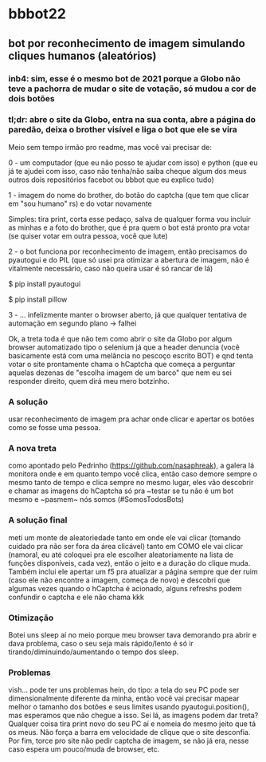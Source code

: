 # bbbot22
## bot por reconhecimento de imagem simulando cliques humanos (aleatórios)

### inb4: sim, esse é o mesmo bot de 2021 porque a Globo não teve a pachorra de mudar o site de votação, só mudou a cor de dois botões

### tl;dr: abre o site da Globo, entra na sua conta, abre a página do paredão, deixa o brother visível e liga o bot que ele se vira

Meio sem tempo irmão pro readme, mas você vai precisar de:

0 - um computador (que eu não posso te ajudar com isso) e python (que eu já te ajudei com isso, caso não tenha/não saiba cheque algum dos meus outros dois repositórios facebot ou bbbot que eu explico tudo)

1 - imagem do nome do brother, do botão do captcha (que tem que clicar em "sou humano" rs) e do votar novamente

Simples: tira print, corta esse pedaço, salva
de qualquer forma vou incluir as minhas e a foto do brother, que é pra quem o bot está pronto pra votar (se quiser votar em outra pessoa, você que lute)

2 - o bot funciona por reconhecimento de imagem, então precisamos do pyautogui e do PIL (que só usei pra otimizar a abertura de imagem, não é vitalmente necessário, caso não queira usar é só rancar de lá)

$ pip install pyautogui

$ pip install pillow

3 - ... infelizmente manter o browser aberto, já que qualquer tentativa de automação em segundo plano -> falhei

Ok, a treta toda é que não tem como abrir o site da Globo por algum browser automatizado tipo o selenium já que a header denuncia (você basicamente está com uma melância no pescoço escrito BOT) e qnd tenta votar o site prontamente chama o hCaptcha que começa a perguntar aquelas dezenas de "escolha imagem de um barco" que nem eu sei responder direito, quem dirá meu mero botzinho.

### A solução
usar reconhecimento de imagem pra achar onde clicar e apertar os botões como se fosse uma pessoa.

### A nova treta
como apontado pelo Pedrinho (https://github.com/nasaphreak), a galera lá monitora onde e em quanto tempo você clica, então caso demore sempre o mesmo tanto de tempo e clica sempre no mesmo lugar, eles vão descobrir e chamar as imagens do hCaptcha só pra ~testar se tu não é um bot mesmo e ~pasmem~ nós somos (#SomosTodosBots)

### A solução final
meti um monte de aleatoriedade tanto em onde ele vai clicar (tomando cuidado pra não ser fora da área clicável) tanto em COMO ele vai clicar (namoral, eu até coloquei pra ele escolher aleatoriamente na lista de funções disponíveis, cada vez), então o jeito e a duração do clique muda.  Também inclui ele apertar um f5 pra atualizar a página sempre que der ruim (caso ele não encontre a imagem, começa de novo) e descobri que algumas vezes quando o hCaptcha é acionado, alguns refreshs podem confundir o captcha e ele não chama kkk

### Otimização
Botei uns sleep aí no meio porque meu browser tava demorando pra abrir e dava problema, caso o seu seja mais rápido/lento é só ir tirando/diminuindo/aumentando o tempo dos sleep.

### Problemas
vish... pode ter uns problemas hein, do tipo: a tela do seu PC pode ser dimensionalmente diferente da minha, então você vai precisar mapear melhor o tamanho dos botões e seus limites usando pyautogui.position(), mas esperamos que não chegue a isso.
Sei lá, as imagens podem dar treta? Qualquer coisa tira print novo do seu PC aí e nomeia do mesmo jeito que tá os meus. Não força a barra em velocidade de clique que o site desconfia. Por fim, torce pro site não pedir captcha de imagem, se não já era, nesse caso espera um pouco/muda de browser, etc.
